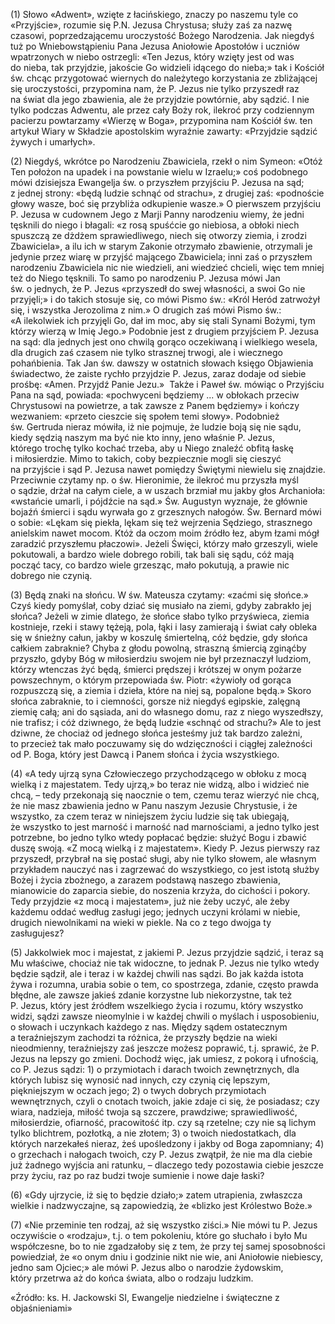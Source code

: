 
\(1\) Słowo «Adwent», wzięte z łacińskiego, znaczy po naszemu tyle co
«Przyjście», rozumie się P.N. Jezusa Chrystusa; służy zaś za nazwę
czasowi, poprzedzającemu uroczystość Bożego Narodzenia. Jak niegdyś tuż
po Wniebowstąpieniu Pana Jezusa Aniołowie Apostołów i uczniów
wpatrzonych w niebo ostrzegli: «Ten Jezus, który wzięty jest od was
do nieba, tak przyjdzie, jakoście Go widzieli idącego do nieba;» tak
i Kościół św. chcąc przygotować wiernych do należytego korzystania
ze zbliżającej się uroczystości, przypomina nam, że P. Jezus nie tylko
przyszedł raz na świat dla jego zbawienia, ale że przyjdzie powtórnie,
aby sądzić. I nie tylko podczas Adwentu, ale przez cały Boży rok,
ilekroć przy codziennym pacierzu powtarzamy «Wierzę w Boga»,
przypomina nam Kościół św. ten artykuł Wiary w Składzie apostolskim
wyraźnie zawarty: «Przyjdzie sądzić żywych i umarłych».

\(2\) Niegdyś, wkrótce po Narodzeniu Zbawiciela, rzekł o nim Symeon:
«Otóż Ten położon na upadek i na powstanie wielu w Izraelu;» coś
podobnego mówi dzisiejsza Ewangelja św. o przyszłem przyjściu P. Jezusa
na sąd; z jednej strony: «będą ludzie schnąć od strachu», z drugiej zaś:
«podnoście głowy wasze, boć się przybliża odkupienie wasze.» O pierwszem
przyjściu P. Jezusa w cudownem Jego z Marji Panny narodzeniu wiemy,
że jedni tęsknili do niego i błagali: «z rosą spuśćcie go niebiosa,
a obłoki niech spuszczą ze dżdżem sprawiedliwego, niech się otworzy
ziemia, i zrodzi Zbawiciela», a ilu ich w starym Zakonie otrzymało
zbawienie, otrzymali je jedynie przez wiarę w przyjść mającego
Zbawiciela; inni zaś o przyszłem narodzeniu Zbawiciela nic nie
wiedzieli, ani wiedzieć chcieli, więc tem mniej też do Niego tęsknili.
To samo po narodzeniu P. Jezusa mówi Jan św. o jednych, że P. Jezus
«przyszedł do swej własności, a swoi Go nie przyjęli;» i do takich
stosuje się, co mówi Pismo św.: «Król Heród zatrwożył się, i wszystka
Jerozolima z nim.» O drugich zaś mówi Pismo św.: «A ilekolwiek ich
przyjęli Go, dał im moc, aby się stali Synami Bożymi, tym którzy wierzą
w Imię Jego.» Podobnie jest z drugiem przyjściem P. Jezusa na sąd: dla
jednych jest ono chwilą gorąco oczekiwaną i wielkiego wesela, dla
drugich zaś czasem nie tylko strasznej trwogi, ale i wiecznego
pohańbienia. Tak Jan św. dawszy w ostatnich słowach księgo Objawienia
świadectwo, że zaiste rychło przyjdzie P. Jezus, zaraz dodaje od siebie
prośbę: «Amen. Przyjdź Panie Jezu.»  Także i Paweł św. mówiąc
o Przyjściu Pana na sąd, powiada: «pochwyceni będziemy ... w obłokach
przeciw Chrystusowi na powietrze, a tak zawsze z Panem będziemy»
i kończy wezwaniem: «przeto cieszcie się społem temi słowy». Podobnież
św. Gertruda nieraz mówiła, iż nie pojmuje, że ludzie boją się nie sądu,
kiedy sędzią naszym ma być nie kto inny, jeno właśnie P. Jezus,
którego trochę tylko kochać trzeba, aby u Niego znaleźć obfitą łaskę
i miłosierdzie. Mimo to takich, coby bezpiecznie mogli się cieszyć
na przyjście i sąd P. Jezusa nawet pomiędzy Świętymi niewielu się
znajdzie. Przeciwnie czytamy np. o św. Hieronimie, że ilekroć mu
przyszła myśl o sądzie, drżał na całym ciele, a w uszach brzmiał mu
jakby głos Archanioła: «wstańcie umarli, i pójdźcie na sąd.» Św.
Augustyn wyznaje, że głównie bojaźń śmierci i sądu wyrwała go
z grzesznych nałogów. Św. Bernard mówi o sobie: «Lękam się piekła,
lękam się też wejrzenia Sędziego, strasznego anielskim nawet mocom. Któż
da oczom moim źródło łez, abym łzami mógł zaradzić przyszłemu
płaczowi». Jeżeli Święci, którzy mało grzeszyli, wiele pokutowali,
a bardzo wiele dobrego robili, tak bali się sądu, cóż mają począć tacy,
co bardzo wiele grzesząc, mało pokutują, a prawie nic dobrego nie
czynią.

\(3\) Będą znaki na słońcu. W św. Mateusza czytamy: «zaćmi się słońce.»
Czyś kiedy pomyślał, coby dziać się musiało na ziemi, gdyby zabrakło jej
słońca? Jeżeli w zimie dlatego, że słońce słabo tylko przyświeca, ziemia
kostnieje, rzeki i stawy tężeją, pola, łąki i lasy zamierają i świat
cały obleka się w śnieżny całun, jakby w koszulę śmiertelną, cóż będzie,
gdy słońca całkiem zabraknie? Chyba z głodu powolną, straszną śmiercią
zginąćby przyszło, gdyby Bóg w miłosierdziu swojem nie był przeznaczył
ludziom, którzy wtenczas żyć będą, śmierci prędszej i krótszej w onym
pożarze powszechnym, o którym przepowiada św. Piotr: «żywioły od gorąca
rozpuszczą się, a ziemia i dzieła, które na niej są, popalone będą.»
Skoro słońca zabraknie, to i ciemności, gorsze niż niegdyś egipskie,
zalęgną ziemię całą; ani do sąsiada, ani do własnego domu, raz z niego
wyszedłszy, nie trafisz; i cóż dziwnego, że będą ludzie «schnąć
od strachu?» Ale to jest dziwne, że chociaż od jednego słońca jesteśmy
już tak bardzo zależni, to przecież tak mało poczuwamy się
do wdzięczności i ciągłej zależności od P. Boga, który jest Dawcą
i Panem słońca i życia wszystkiego.

\(4\) «A tedy ujrzą syna Człowieczego przychodzącego w obłoku z mocą
wielką i z majestatem. Tedy ujrzą,» bo teraz nie widzą, albo i widzieć
nie chcą, – tedy przekonają się naocznie o tem, czemu teraz wierzyć nie
chcą, że nie masz zbawienia jedno w Panu naszym Jezusie Chrystusie, i że
wszystko, za czem teraz w niniejszem życiu ludzie się tak ubiegają,
że wszystko to jest marność i marność nad marnościami, a jedno tylko
jest potrzebne, bo jedno tylko wtedy popłacać będzie: służyć Bogu
i zbawić duszę swoją. «Z mocą wielką i z majestatem». Kiedy P. Jezus
pierwszy raz przyszedł, przybrał na się postać sługi, aby nie tylko
słowem, ale własnym przykładem nauczyć nas i zagrzewać do wszystkiego,
co jest istotą służby Bożej i życia zbożnego, a zarazem podstawą naszego
zbawienia, mianowicie do zaparcia siebie, do noszenia krzyża,
do cichości i pokory. Tedy przyjdzie «z mocą i majestatem», już nie
żeby uczyć, ale żeby każdemu oddać według zasługi jego; jednych uczyni
królami w niebie, drugich niewolnikami na wieki w piekle. Na co z tego
dwojga ty zasługujesz?

\(5\) Jakkolwiek moc i majestat, z jakiemi P. Jezus przyjdzie sądzić,
i teraz są Mu właściwe, chociaż nie tak widoczne, to jednak P. Jezus nie
tylko wtedy będzie sądził, ale i teraz i w każdej chwili nas sądzi. Bo
jak każda istota żywa i rozumna, urabia sobie o tem, co spostrzega,
zdanie, często prawda błędne, ale zawsze jakieś zdanie korzystne lub
niekorzystne, tak też P. Jezus, który jest źródłem wszelkiego życia
i rozumu, który wszystko widzi, sądzi zawsze nieomylnie i w każdej
chwili o myślach i usposobieniu, o słowach i uczynkach każdego z nas.
Między sądem ostatecznym a teraźniejszym zachodzi ta różnica,
że przyszły będzie na wieki nieodmienny, teraźniejszy zaś jeszcze możesz
poprawić, t.j. sprawić, że P. Jezus na lepszy go zmieni. Dochodź więc,
jak umiesz, z pokorą i ufnością, co P. Jezus sądzi: 1) o przymiotach
i darach twoich zewnętrznych, dla których lubisz się wynosić nad innych,
czy czynią cię lepszym, piękniejszym w oczach jego; 2) o twych dobrych
przymiotach wewnętrznych, czyli o cnotach twoich, jakie zdaje ci się,
że posiadasz; czy wiara, nadzieja, miłość twoja są szczere, prawdziwe;
sprawiedliwość, miłosierdzie, ofiarność, pracowitość itp. czy są
rzetelne; czy nie są lichym tylko blichtrem, pozłotką, a nie złotem; 3)
o twoich niedostatkach, dla których narzekałeś nieraz, żeś upośledzony
i jakby od Boga zapomniany; 4) o grzechach i nałogach twoich, czy
P. Jezus zwątpił, że nie ma dla ciebie już żadnego wyjścia ani ratunku,
– dlaczego tedy pozostawia ciebie jeszcze przy życiu, raz po raz budzi
twoje sumienie i nowe daje łaski?

\(6\) «Gdy ujrzycie, iż się to będzie działo;» zatem utrapienia,
zwłaszcza wielkie i nadzwyczajne, są zapowiedzią, że «blizko jest
Królestwo Boże.»

\(7\) «Nie przeminie ten rodzaj, aż się wszystko ziści.» Nie mówi tu
P. Jezus oczywiście o «rodzaju», t.j. o tem pokoleniu, które go
słuchało i było Mu współczesne, bo to nie zgadzałoby się z tem, że przy
tej samej sposobności powiedział, że «o onym dniu i godzinie nikt nie
wie, ani Aniołowie niebiescy, jedno sam Ojciec;» ale mówi P. Jezus albo
o narodzie żydowskim, który przetrwa aż do końca świata, albo o rodzaju
ludzkim.

«Źródło: ks. H. Jackowski SI, Ewangelje niedzielne i świąteczne z objaśnieniami»

